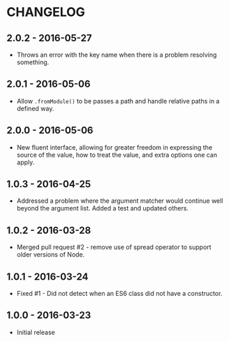 CHANGELOG
=========

2.0.2 - 2016-05-27
------------------

* Throws an error with the key name when there is a problem resolving something.


2.0.1 - 2016-05-06
------------------

* Allow `.fromModule()` to be passes a path and handle relative paths in a defined way.


2.0.0 - 2016-05-06
------------------

* New fluent interface, allowing for greater freedom in expressing the source of the value, how to treat the value, and extra options one can apply.


1.0.3 - 2016-04-25
------------------

* Addressed a problem where the argument matcher would continue well beyond the argument list.  Added a test and updated others.


1.0.2 - 2016-03-28
------------------

* Merged pull request #2 - remove use of spread operator to support older versions of Node.


1.0.1 - 2016-03-24
------------------

* Fixed #1 - Did not detect when an ES6 class did not have a constructor.


1.0.0 - 2016-03-23
------------------

* Initial release
